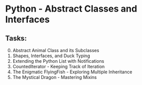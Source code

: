 # Python - Abstract Classes and Interfaces

## Tasks:

0. Abstract Animal Class and its Subclasses
1. Shapes, Interfaces, and Duck Typing
2. Extending the Python List with Notifications
3. CountedIterator - Keeping Track of Iteration
4. The Enigmatic FlyingFish - Exploring Multiple Inheritance
5. The Mystical Dragon - Mastering Mixins
